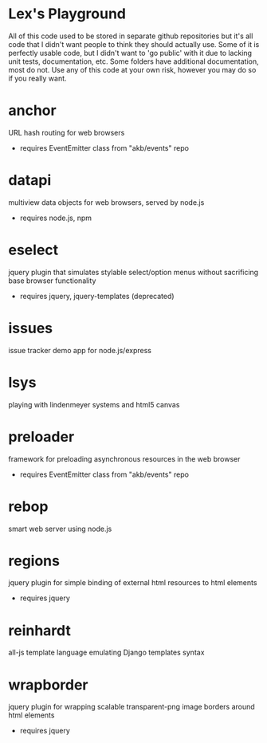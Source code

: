 Lex's Playground
================

All of this code used to be stored in separate github repositories but it's all
code that I didn't want people to think they should actually use. Some of it is
perfectly usable code, but I didn't want to 'go public' with it due to lacking
unit tests, documentation, etc. Some folders have additional documentation,
most do not. Use any of this code at your own risk, however you may do so if
you really want.

# anchor
  URL hash routing for web browsers
  - requires EventEmitter class from "akb/events" repo

# datapi
  multiview data objects for web browsers, served by node.js
  - requires node.js, npm

# eselect
  jquery plugin that simulates stylable select/option menus without sacrificing
  base browser functionality
  - requires jquery, jquery-templates (deprecated)

# issues
  issue tracker demo app for node.js/express

# lsys
  playing with lindenmeyer systems and html5 canvas

# preloader
  framework for preloading asynchronous resources in the web browser
  - requires EventEmitter class from "akb/events" repo

# rebop
  smart web server using node.js

# regions
  jquery plugin for simple binding of external html resources to html elements
  - requires jquery

# reinhardt
  all-js template language emulating Django templates syntax

# wrapborder
  jquery plugin for wrapping scalable transparent-png image 
  borders around html elements
  - requires jquery
